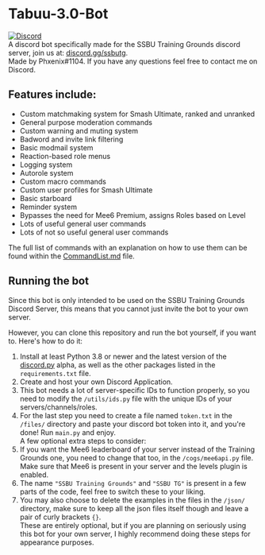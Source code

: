 # Tabuu-3.0-Bot  
[<img alt="Discord" src="https://img.shields.io/discord/739299507795132486?color=%235865F2&label=discord&logo=discord&logoColor=white">](https://discord.gg/ssbutg)  
A discord bot specifically made for the SSBU Training Grounds discord server, join us at: [discord.gg/ssbutg](https://discord.gg/ssbutg).  
Made by Phxenix#1104. If you have any questions feel free to contact me on Discord.

## Features include:
- Custom matchmaking system for Smash Ultimate, ranked and unranked
- General purpose moderation commands
- Custom warning and muting system
- Badword and invite link filtering
- Basic modmail system
- Reaction-based role menus
- Logging system
- Autorole system
- Custom macro commands
- Custom user profiles for Smash Ultimate
- Basic starboard
- Reminder system
- Bypasses the need for Mee6 Premium, assigns Roles based on Level
- Lots of useful general user commands
- Lots of not so useful general user commands

The full list of commands with an explanation on how to use them can be found within the [CommandList.md](https://github.com/sonnenbankpimp/Tabuu-3.0-Bot/blob/main/CommandList.md) file.

##  Running the bot
Since this bot is only intended to be used on the SSBU Training Grounds Discord Server, this means that you cannot just invite the bot to your own server.  

However, you can clone this repository and run the bot yourself, if you want to. Here's how to do it:  
1) Install at least Python 3.8 or newer and the latest version of the [discord.py](https://github.com/Rapptz/discord.py) alpha, as well as the other packages listed in the `requirements.txt` file.  
2) Create and host your own Discord Application.  
3) This bot needs a lot of server-specific IDs to function properly, so you need to modify the `/utils/ids.py` file with the unique IDs of your servers/channels/roles.  
4) For the last step you need to create a file named `token.txt` in the `/files/` directory and paste your discord bot token into it, and you're done! 
Run `main.py` and enjoy.  
A few optional extra steps to consider:  
1) If you want the Mee6 leaderboard of your server instead of the Training Grounds one, you need to change that too, in the `/cogs/mee6api.py` file. Make sure that Mee6 is present in your server and the levels plugin is enabled.  
2) The name `"SSBU Training Grounds"` and `"SSBU TG"` is present in a few parts of the code, feel free to switch these to your liking.  
3) You may also choose to delete the examples in the files in the `/json/` directory, make sure to keep all the json files itself though and leave a pair of curly brackets `{}`.  
These are entirely optional, but if you are planning on seriously using this bot for your own server, I highly recommend doing these steps for appearance purposes.  